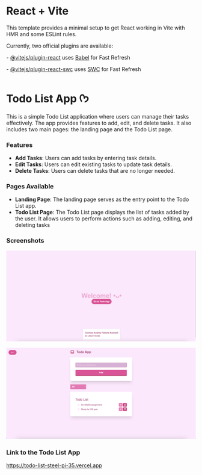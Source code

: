 # React + Vite

This template provides a minimal setup to get React working in Vite with HMR and some ESLint rules.

Currently, two official plugins are available:

\- [@vitejs/plugin-react](https://github.com/vitejs/vite-plugin-react/blob/main/packages/plugin-react/README.md) uses [Babel](https://babeljs.io/) for Fast Refresh

\- [@vitejs/plugin-react-swc](https://github.com/vitejs/vite-plugin-react-swc) uses [SWC](https://swc.rs/) for Fast Refresh



# Todo List App ᡣ𐭩

This is a simple Todo List application where users can manage their tasks effectively. The app provides features to add, edit, and delete tasks. It also includes two main pages: the landing page and the Todo List page.


### Features
- **Add Tasks**: Users can add tasks by entering task details.
- **Edit Tasks**: Users can edit existing tasks to update task details.
- **Delete Tasks**: Users can delete tasks that are no longer needed.


### Pages Available

- **Landing Page**: The landing page serves as the entry point to the Todo List app. 
- **Todo List Page**: The Todo List page displays the list of tasks added by the user. It allows users to perform actions such as adding, editing, and deleting tasks


### Screenshots

![Landing-page](/assets/Landing-page.png)

![Todolist-page](/assets/Todolist-page.png)


### **Link to the Todo List App**

https://todo-list-steel-pi-35.vercel.app
